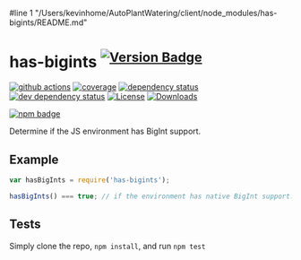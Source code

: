#line 1 "/Users/kevinhome/AutoPlantWatering/client/node_modules/has-bigints/README.md"
# has-bigints <sup>[![Version Badge][npm-version-svg]][package-url]</sup>

[![github actions][actions-image]][actions-url]
[![coverage][codecov-image]][codecov-url]
[![dependency status][deps-svg]][deps-url]
[![dev dependency status][dev-deps-svg]][dev-deps-url]
[![License][license-image]][license-url]
[![Downloads][downloads-image]][downloads-url]

[![npm badge][npm-badge-png]][package-url]

Determine if the JS environment has BigInt support.

## Example

```js
var hasBigInts = require('has-bigints');

hasBigInts() === true; // if the environment has native BigInt support. Not polyfillable, not forgeable.
```

## Tests
Simply clone the repo, `npm install`, and run `npm test`

[package-url]: https://npmjs.org/package/has-bigints
[npm-version-svg]: https://versionbadg.es/inspect-js/has-bigints.svg
[deps-svg]: https://david-dm.org/inspect-js/has-bigints.svg
[deps-url]: https://david-dm.org/inspect-js/has-bigints
[dev-deps-svg]: https://david-dm.org/inspect-js/has-bigints/dev-status.svg
[dev-deps-url]: https://david-dm.org/inspect-js/has-bigints#info=devDependencies
[npm-badge-png]: https://nodei.co/npm/has-bigints.png?downloads=true&stars=true
[license-image]: https://img.shields.io/npm/l/has-bigints.svg
[license-url]: LICENSE
[downloads-image]: https://img.shields.io/npm/dm/has-bigints.svg
[downloads-url]: https://npm-stat.com/charts.html?package=has-bigints
[codecov-image]: https://codecov.io/gh/inspect-js/has-bigints/branch/main/graphs/badge.svg
[codecov-url]: https://app.codecov.io/gh/inspect-js/has-bigints/
[actions-image]: https://img.shields.io/endpoint?url=https://github-actions-badge-u3jn4tfpocch.runkit.sh/inspect-js/has-bigints
[actions-url]: https://github.com/inspect-js/has-bigints/actions
